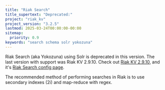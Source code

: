 ```yaml
---
title: "Riak Search"
title_supertext: "Deprecated:"
project: "riak_kv"
project_version: "3.2.5"
lastmod: 2025-03-24T00:00:00-00:00
sitemap:
  priority: 0.9
keywords: "search schema solr yokozuna"
---
```


[riak 2.9.10]: {{<baseurl>}}riak/kv/2.9.10/
[config 2.9.10-search]: {{<baseurl>}}riak/kv/2.9.10/configuring/search/

Riak Search (aka Yokozuna) using Solr is deprecated in this version. The last version with support was Riak KV 2.9.10. Check out [Riak KV 2.9.10][riak 2.9.10], and it's [Riak Search config page][config 2.9.10-search].

The recommended method of performing searches in Riak is to use secondary indexes (2i) and map-reduce with regex.
